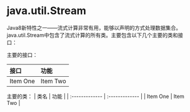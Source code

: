 # java.util.Stream

Java8新特性之一——流式计算非常有用，能够以声明的方式处理数据集合。java.util.Stream中包含了流式计算的所有类。主要包含以下几个主要的类和接口：

主要的接口：

| 接口   | 功能     |
| :------------- | :------------- |
| Item One       | Item Two       |


主要的类：
| 类名 | 功能 |
| :------------- | :------------- |
| Item One       | Item Two       |
